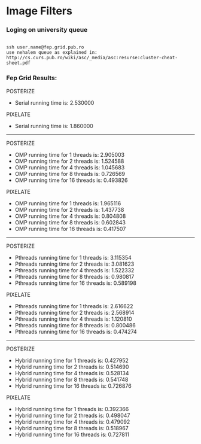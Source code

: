 # Image Filters

### Loging on university queue
```

ssh user.name@fep.grid.pub.ro
use nehalem queue as explained in: http://cs.curs.pub.ro/wiki/asc/_media/asc:resurse:cluster-cheat-sheet.pdf
```

### Fep Grid Results:

POSTERIZE

* Serial running time is: 2.530000


PIXELATE

* Serial running time is: 1.860000


***********************************************************

POSTERIZE

* OMP running time for 1 threads is: 2.905003
* OMP running time for 2 threads is: 1.524588
* OMP running time for 4 threads is: 1.045683
* OMP running time for 8 threads is: 0.726569
* OMP running time for 16 threads is: 0.493826


PIXELATE

* OMP running time for 1 threads is: 1.965116
* OMP running time for 2 threads is: 1.437738
* OMP running time for 4 threads is: 0.804808
* OMP running time for 8 threads is: 0.602843
* OMP running time for 16 threads is: 0.417507

***********************************************************

POSTERIZE

* Pthreads running time for 1 threads is: 3.115354
* Pthreads running time for 2 threads is: 3.081623
* Pthreads running time for 4 threads is: 1.522332
* Pthreads running time for 8 threads is: 0.980817
* Pthreads running time for 16 threads is: 0.589198


PIXELATE

* Pthreads running time for 1 threads is: 2.616622
* Pthreads running time for 2 threads is: 2.568914
* Pthreads running time for 4 threads is: 1.120810
* Pthreads running time for 8 threads is: 0.800486
* Pthreads running time for 16 threads is: 0.474274

***********************************************************

POSTERIZE

* Hybrid running time for 1 threads is: 0.427952
* Hybrid running time for 2 threads is: 0.514690
* Hybrid running time for 4 threads is: 0.528134
* Hybrid running time for 8 threads is: 0.541748
* Hybrid running time for 16 threads is: 0.726876


PIXELATE

* Hybrid running time for 1 threads is: 0.392366
* Hybrid running time for 2 threads is: 0.498047
* Hybrid running time for 4 threads is: 0.479092
* Hybrid running time for 8 threads is: 0.518967
* Hybrid running time for 16 threads is: 0.727811
